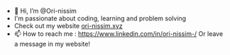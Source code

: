 - 👋 Hi, I’m @Ori-nissim
- I'm passionate about coding, learning and problem solving
- Check out my website [ori-nissim.xyz](ori-nissim.xyz)
- 📫 How to reach me :
https://www.linkedin.com/in/ori-nissim-/ Or leave a message in my website!


<!---
Ori-nissim/Ori-nissim is a ✨ special ✨ repository because its `README.md` (this file) appears on your GitHub profile.
You can click the Preview link to take a look at your changes.
--->
